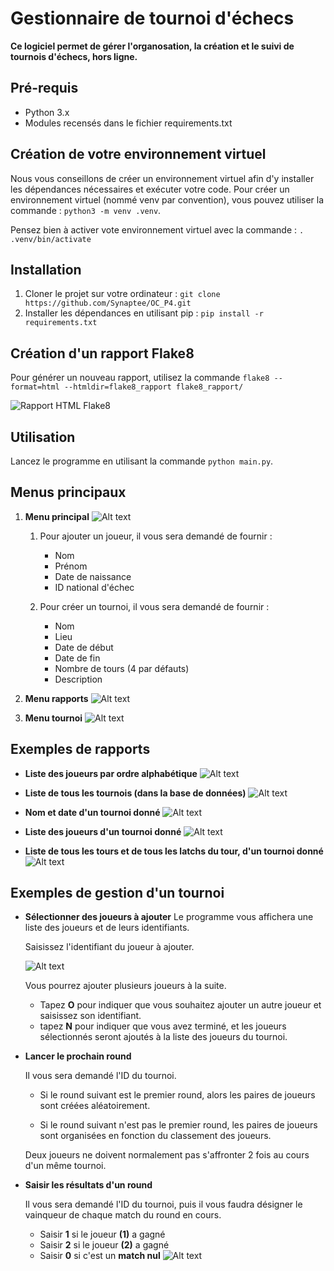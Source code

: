 # Gestionnaire de tournoi d'échecs

**Ce logiciel permet de gérer l'organosation, la création et le suivi de tournois d'échecs, hors ligne.**

##  Pré-requis
+ Python 3.x
+ Modules recensés dans le fichier requirements.txt

## Création de votre environnement virtuel

Nous vous conseillons de créer un environnement virtuel afin d'y installer les dépendances nécessaires et exécuter votre code. 
Pour créer un environnement virtuel (nommé venv par convention), vous pouvez utiliser la commande : `python3 -m venv .venv`.

Pensez bien à activer vote environnement virtuel avec la commande : `. .venv/bin/activate`

## Installation

1. Cloner le projet sur votre ordinateur : `git clone https://github.com/Synaptee/OC_P4.git`
2. Installer les dépendances en utilisant pip : `pip install -r requirements.txt`


## Création d'un rapport Flake8

Pour générer un nouveau rapport, utilisez la commande `flake8 --format=html --htmldir=flake8_rapport flake8_rapport/`   

![Rapport HTML Flake8](captures/flake8.png)
## Utilisation

Lancez le programme en utilisant la commande `python main.py`.

## Menus principaux

1. **Menu principal**
![Alt text](captures/menu_principal.png)

    1. Pour ajouter un joueur, il vous sera demandé de fournir :
        * Nom
        * Prénom
        * Date de naissance
        * ID national d'échec
    
    2. Pour créer un tournoi, il vous sera demandé de fournir :
        * Nom
        * Lieu
        * Date de début
        * Date de fin
        * Nombre de tours (4 par défauts)
        * Description

2. **Menu rapports**
![Alt text](captures/menu_rapports.png)

3. **Menu tournoi**
![Alt text](captures/menu_tournoi.png)

## Exemples de rapports

+ **Liste des joueurs par ordre alphabétique**
![Alt text](captures/rapport_joueurs.png)

+ **Liste de tous les tournois (dans la base de données)**
![Alt text](captures/rapport_tournois.png)

+ **Nom et date d'un tournoi donné**
![Alt text](captures/rapport_info_tournoi.png)

+ **Liste des joueurs d'un tournoi donné**
![Alt text](captures/rapport_joueurs_tournoi.png)

+ **Liste de tous les tours et de tous les latchs du tour, d'un tournoi donné**
![Alt text](captures/rapport_rounds_tournoi.png)

## Exemples de gestion d'un tournoi
+ **Sélectionner des joueurs à ajouter**
    Le programme vous affichera une liste des joueurs et de leurs identifiants. 

    Saisissez l'identifiant du joueur à ajouter. 

    ![Alt text](captures/tournoi_ajout_joueur.png)

    Vous pourrez ajouter plusieurs joueurs à la suite. 
    * Tapez **O** pour indiquer que vous souhaitez ajouter un autre joueur et saisissez son identifiant. 
    * tapez **N** pour indiquer que vous avez terminé, et les joueurs sélectionnés seront ajoutés à la liste des joueurs du tournoi. 

+ **Lancer le prochain round**

    Il vous sera demandé l'ID du tournoi. 

    * Si le round suivant est le premier round, alors les paires de joueurs sont créées aléatoirement.

    * Si le round suivant n'est pas le premier round, les paires de joueurs sont organisées en fonction du classement des joueurs.

    Deux joueurs ne doivent normalement pas s'affronter 2 fois au cours d'un même tournoi. 

+ **Saisir les résultats d'un round**

    Il vous sera demandé l'ID du tournoi, puis il vous faudra désigner le vainqueur de chaque match du round en cours. 

    * Saisir **1** si le joueur **(1)** a gagné
    * Saisir **2** si le joueur **(2)** a gagné
    * Saisir **0** si c'est un **match nul**
    ![Alt text](captures/tournoi_resultats.png)
